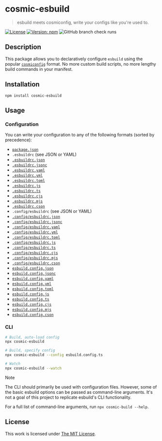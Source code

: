 # cosmic-esbuild

> esbuild meets cosmiconfig, write your configs like you're used to.

[![License](https://img.shields.io/github/license/idleberg/cosmic-esbuild?color=blue&style=for-the-badge)](https://github.com/idleberg/cosmic-esbuild/blob/main/LICENSE)
[![Version: npm](https://img.shields.io/npm/v/cosmic-esbuild?style=for-the-badge)](https://www.npmjs.org/package/cosmic-esbuild)
![GitHub branch check runs](https://img.shields.io/github/check-runs/idleberg/cosmic-esbuild/main?style=for-the-badge)

## Description

This package allows you to declaratively configure `esbuild` using the popular [`cosmiconfig`](https://github.com/cosmiconfig/cosmiconfig) format. No more custom build scripts, no more lengthy build commands in your manifest.

## Installation

```shell
npm install cosmic-esbuild
```

## Usage

### Configuration

You can write your configuration to any of the following formats (sorted by precedence):

- [`package.json`](https://github.com/idleberg/cosmic-esbuild/blob/main/examples/package.json)
- `.esbuildrc` (see JSON or YAML)
- [`.esbuildrc.json`](https://github.com/idleberg/cosmic-esbuild/blob/main/examples/esbuild.config.json)
- [`.esbuildrc.jsonc`](https://github.com/idleberg/cosmic-esbuild/blob/main/examples/esbuild.config.jsonc)
- [`.esbuildrc.yaml`](https://github.com/idleberg/cosmic-esbuild/blob/main/examples/esbuild.config.yaml)
- [`.esbuildrc.yml`](https://github.com/idleberg/cosmic-esbuild/blob/main/examples/esbuild.config.yaml)
- [`.esbuildrc.toml`](https://github.com/idleberg/cosmic-esbuild/blob/main/examples/esbuild.config.toml)
- [`.esbuildrc.js`](https://github.com/idleberg/cosmic-esbuild/blob/main/examples/esbuild.config.js)
- [`.esbuildrc.ts`](https://github.com/idleberg/cosmic-esbuild/blob/main/examples/esbuild.config.ts)
- [`.esbuildrc.cjs`](https://github.com/idleberg/cosmic-esbuild/blob/main/examples/esbuild.config.cjs)
- [`.esbuildrc.mjs`](https://github.com/idleberg/cosmic-esbuild/blob/main/examples/esbuild.config.js)
- [`.esbuildrc.cson`](https://github.com/idleberg/cosmic-esbuild/blob/main/examples/esbuild.config.cson)
- `.config/esbuildrc` (see JSON or YAML)
- [`.config/esbuildrc.json`](https://github.com/idleberg/cosmic-esbuild/blob/main/examples/esbuild.config.json)
- [`.config/esbuildrc.jsonc`](https://github.com/idleberg/cosmic-esbuild/blob/main/examples/esbuild.config.jsonc)
- [`.config/esbuildrc.yaml`](https://github.com/idleberg/cosmic-esbuild/blob/main/examples/esbuild.config.yaml)
- [`.config/esbuildrc.yml`](https://github.com/idleberg/cosmic-esbuild/blob/main/examples/esbuild.config.yaml)
- [`.config/esbuildrc.toml`](https://github.com/idleberg/cosmic-esbuild/blob/main/examples/esbuild.config.toml)
- [`.config/esbuildrc.js`](https://github.com/idleberg/cosmic-esbuild/blob/main/examples/esbuild.config.js)
- [`.config/esbuildrc.ts`](https://github.com/idleberg/cosmic-esbuild/blob/main/examples/esbuild.config.ts)
- [`.config/esbuildrc.cjs`](https://github.com/idleberg/cosmic-esbuild/blob/main/examples/esbuild.config.cjs)
- [`.config/esbuildrc.mjs`](https://github.com/idleberg/cosmic-esbuild/blob/main/examples/esbuild.config.js)
- [`.config/esbuildrc.cson`](https://github.com/idleberg/cosmic-esbuild/blob/main/examples/esbuild.config.cson)
- [`esbuild.config.json`](https://github.com/idleberg/cosmic-esbuild/blob/main/examples/esbuild.config.json)
- [`esbuild.config.jsonc`](https://github.com/idleberg/cosmic-esbuild/blob/main/examples/esbuild.config.jsonc)
- [`esbuild.config.yaml`](https://github.com/idleberg/cosmic-esbuild/blob/main/examples/esbuild.config.yaml)
- [`esbuild.config.yml`](https://github.com/idleberg/cosmic-esbuild/blob/main/examples/esbuild.config.yaml)
- [`esbuild.config.toml`](https://github.com/idleberg/cosmic-esbuild/blob/main/examples/esbuild.config.toml)
- [`esbuild.config.js`](https://github.com/idleberg/cosmic-esbuild/blob/main/examples/esbuild.config.js)
- [`esbuild.config.ts`](https://github.com/idleberg/cosmic-esbuild/blob/main/examples/esbuild.config.ts)
- [`esbuild.config.cjs`](https://github.com/idleberg/cosmic-esbuild/blob/main/examples/esbuild.config.cjs)
- [`esbuild.config.mjs`](https://github.com/idleberg/cosmic-esbuild/blob/main/examples/esbuild.config.js)
- [`esbuild.config.cson`](https://github.com/idleberg/cosmic-esbuild/blob/main/examples/esbuild.config.cson)

### CLI

```sh
# Build, auto-load config
npx cosmic-esbuild

# Build, specify config
npx cosmic-esbuild --config esbuild.config.ts

# Watch
npx cosmic-esbuild --watch
```

> [!NOTE]
> The CLI should primarily be used with configuration files. However, some of the basic esbuild options can be passed as command-line arguments. It's not a goal of this project to replicate esbuild's CLI functionality.

For a full list of command-line arguments, run `npx cosmic-build --help`.

## License

This work is licensed under [The MIT License](LICENSE).
